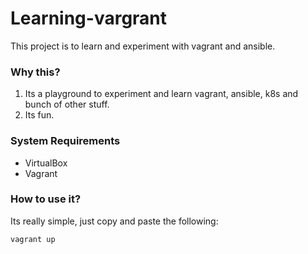# Learning-vargrant

This project is to learn and experiment with vagrant and ansible.

### Why this?

1. Its a playground to experiment and learn vagrant, ansible, k8s and bunch of other stuff.
2. Its fun.

### System Requirements

* VirtualBox
* Vagrant

### How to use it?

Its really simple, just copy and paste the following:

```bash
vagrant up
```
